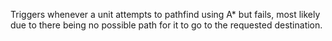 Triggers whenever a unit attempts to pathfind using A* but fails, most likely due to there being no possible path for it to go to the requested destination.

